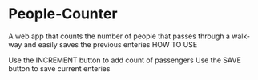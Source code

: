 # People-Counter
A web app that counts the number of people that passes through a walk-way and easily saves the previous enteries
HOW TO USE

Use the INCREMENT button to add count of passengers
Use the SAVE button to save current enteries
